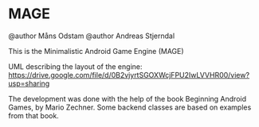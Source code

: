 MAGE
====

@author Måns Odstam
@author Andreas Stjerndal 


This is the Minimalistic Android Game Engine (MAGE)

UML describing the layout of the engine:
https://drive.google.com/file/d/0B2vjyrtSGOXWcjFPU2IwLVVHR00/view?usp=sharing

The development was done with the help of the book Beginning Android Games, by Mario Zechner. Some backend classes are based on examples from that book.


